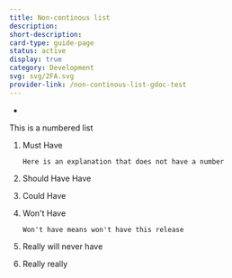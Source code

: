 ```yaml
---
title: Non-continous list
description: 
short-description: 
card-type: guide-page
status: active
display: true
category: Development
svg: svg/2FA.svg
provider-link: /non-continous-list-gdoc-test
---
```

<div class="content-section">
<div class="section-container" markdown="1">

 - 


This is a numbered list


 1. Must Have


		Here is an explanation that does not have a number


 1. Should Have Have
 2. Could Have
 3. Won't Have


		Won't have means won't have this release


 1. Really will never have
 2. Really really
</div>
</div>
